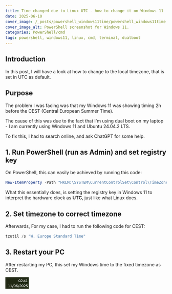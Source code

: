 ```yaml
---
title: Time changed due to Linux UTC - how to change it on Windows 11
date: 2025-06-10
cover_image: /_posts/powershell_windows11time/powershell_windows11time.png
cover_image_alt: PowerShell screenshot for Windows 11.
categories: PowerShell/cmd
tags: powershell, windows11, linux, cmd, terminal, dualboot
---
```


## Introduction

In this post, I will have a look at how to change to the local timezone, that is set in UTC as default.

## Purpose

The problem I was facing was that my Windows 11 was showing timing 2h before the CEST (Central European Summer Time).

The cause of this was due to the fact that I'm using dual boot on my laptop - I am currently using Windows 11 and Ubuntu 24.04.2 LTS.

To fix this, I had to search online, and ask ChatGPT for some help.

## 1. Run PowerShell (run as Admin) and set registry key

On PowerShell, this can easily be achieved by running this code:

```powershell
New-ItemProperty -Path "HKLM:\SYSTEM\CurrentControlSet\Control\TimeZoneInformation" -Name RealTimeIsUniversal -Value 1 -PropertyType DWord -Force
```

What this essentially does, is setting the registry key in Windows 11 to interpret the hardware clock as **UTC**, just like what Linux does.

## 2. Set timezone to correct timezone

Afterwards, For my case, I had to run the following code for CEST:

```powershell
tzutil /s "W. Europe Standard Time"
```

## 3. Restart your PC

After restarting my PC, this set my Windows time to the fixed timezone as CEST.

![Time to sleep!](powershell_windows11time/powershell_windows11time.png)